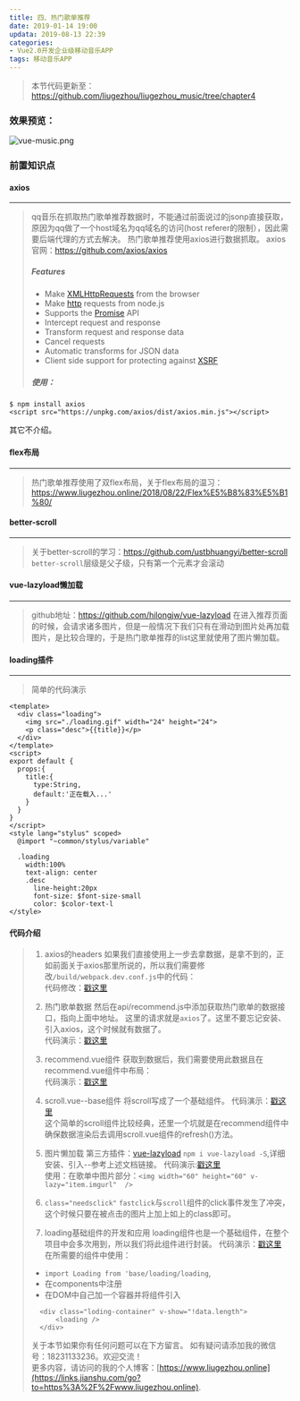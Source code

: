 ```yaml
---
title: 四、热门歌单推荐
date: 2019-01-14 19:00
updata: 2019-08-13 22:39
categories:
- Vue2.0开发企业级移动音乐APP
tags: 移动音乐APP
---
```

> 本节代码更新至：https://github.com/liugezhou/liugezhou_music/tree/chapter4
> 
### 效果预览：
![vue-music.png](http://img.liugezhou.online/Vue2-04.png)

### 前置知识点
#### axios
---
> qq音乐在抓取热门歌单推荐数据时，不能通过前面说过的jsonp直接获取，原因为qq做了一个host域名为qq域名的访问(host referer的限制），因此需要后端代理的方式去解决。
> 热门歌单推荐使用axios进行数据抓取。
>axios官网：https://github.com/axios/axios
>##### Features
>*   Make [XMLHttpRequests](https://developer.mozilla.org/en-US/docs/Web/API/XMLHttpRequest) from the browser
>*   Make [http](http://nodejs.org/api/http.html) requests from node.js
>*   Supports the [Promise](https://developer.mozilla.org/en-US/docs/Web/JavaScript/Reference/Global_Objects/Promise) API
>*   Intercept request and response
>*   Transform request and response data
>*   Cancel requests
>*   Automatic transforms for JSON data
>*   Client side support for protecting against [XSRF](http://en.wikipedia.org/wiki/Cross-site_request_forgery)
>
>##### 使用：
```
$ npm install axios
<script src="https://unpkg.com/axios/dist/axios.min.js"></script>
```
其它不介绍。
#### flex布局
---
> 热门歌单推荐使用了双flex布局，关于flex布局的温习：https://www.liugezhou.online/2018/08/22/Flex%E5%B8%83%E5%B1%80/
> 
#### better-scroll
---
> 关于better-scroll的学习：https://github.com/ustbhuangyi/better-scroll  
> `better-scroll`层级是父子级，只有第一个元素才会滚动
> 
#### vue-lazyload懒加载
---
> github地址：https://github.com/hilongjw/vue-lazyload
> 在进入推荐页面的时候，会请求诸多图片，但是一般情况下我们只有在滑动到图片处再加载图片，是比较合理的，于是热门歌单推荐的list这里就使用了图片懒加载。
#### loading插件
---
>简单的代码演示
```
<template>
  <div class="loading">
    <img src="./loading.gif" width="24" height="24">
    <p class="desc">{{title}}</p>
  </div>
</template>
<script>
export default {
  props:{
    title:{
      type:String,
      default:'正在载入...'
    }
  }
}
</script>
<style lang="stylus" scoped>
  @import "~common/stylus/variable"

  .loading
    width:100%
    text-align: center
    .desc
      line-height:20px
      font-size: $font-size-small
      color: $color-text-l
</style>
```


#### 代码介绍
>1. axios的headers
>如果我们直接使用上一步去拿数据，是拿不到的，正如前面关于axios那里所说的，所以我们需要修改`/build/webpack.dev.conf.js`中的代码：  
> 代码修改：[戳这里](https://github.com/liugezhou/liugezhou_music/blob/chapter4/build/webpack.dev.conf.js)  
> 
>2. 热门歌单数据
> 然后在api/recommend.js中添加获取热门歌单的数据接口，指向上面中地址。
> 这里的请求就是`axios`了。这里不要忘记安装、引入axios，这个时候就有数据了。  
> 代码演示：[戳这里](https://github.com/liugezhou/liugezhou_music/blob/chapter4/src/api/recommend.js)
>
>3. recommend.vue组件
> 获取到数据后，我们需要使用此数据且在recommend.vue组件中布局：  
> 代码演示：[戳这里](https://github.com/liugezhou/liugezhou_music/blob/chapter4/src/components/recommend/recommend.vue)  
> 
> 
>4. scroll.vue--base组件
> 将scroll写成了一个基础组件。
> 代码演示：[戳这里](https://github.com/liugezhou/liugezhou_music/blob/chapter4/src/base/scroll/scroll.vue)  
> 这个简单的scroll组件比较经典，还里一个坑就是在recommend组件中确保数据渲染后去调用scroll.vue组件的refresh()方法。
> 
>5. 图片懒加载
>第三方插件：[vue-lazyload](https://github.com/hilongjw/vue-lazyload)
>`npm i vue-lazyload -S`,详细安装、引入--参考上述文档链接。
>代码演示:[戳这里](https://github.com/liugezhou/liugezhou_music/blob/chapter4/src/main.js)  
> 使用：在歌单中图片部分：`<img width="60" height="60" v-lazy="item.imgurl"  />`
>
>6. `class="needsclick"`
> `fastclick`与`scroll`组件的click事件发生了冲突，这个时候只要在被点击的图片上加上如上的class即可。
> 
>7. loading基础组件的开发和应用
> loading组件也是一个基础组件，在整个项目中会多次用到，所以我们将此组件进行封装。
> 代码演示：[戳这里](https://github.com/liugezhou/liugezhou_music/blob/chapter4/src/base/loading/loading.vue)  
> 在所需要的组件中使用：
> + `import Loading from 'base/loading/loading`,
> + 在components中注册
> + 在DOM中自己加一个容器并将组件引入
>```
>   <div class="loding-container" v-show="!data.length">
>       <loading />
>   </div>
> ```
>关于本节如果你有任何问题可以在下方留言。
>如有疑问请添加我的微信号：18231133236。欢迎交流！  
>更多内容，请访问的我的个人博客：[https://www.liugezhou.online](https://links.jianshu.com/go?to=https%3A%2F%2Fwww.liugezhou.online).
